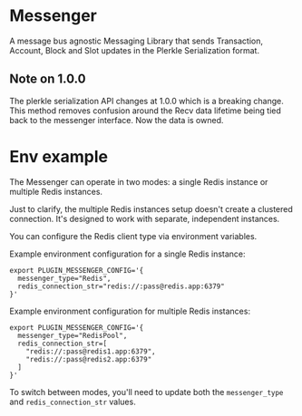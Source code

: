 # Messenger

A message bus agnostic Messaging Library that sends Transaction, Account, Block and Slot updates in the Plerkle Serialization format.

## Note on 1.0.0

The plerkle serialization API changes at 1.0.0 which is a breaking change. 
This method removes confusion around the Recv data lifetime being tied back to the messenger interface. Now the data is owned.

# Env example

The Messenger can operate in two modes: a single Redis instance or multiple Redis instances.

Just to clarify, the multiple Redis instances setup doesn't create a clustered connection. It's designed to work with separate, independent instances.

You can configure the Redis client type via environment variables.

Example environment configuration for a single Redis instance:

```
export PLUGIN_MESSENGER_CONFIG='{
  messenger_type="Redis",
  redis_connection_str="redis://:pass@redis.app:6379"
}'
```

Example environment configuration for multiple Redis instances:

```
export PLUGIN_MESSENGER_CONFIG='{
  messenger_type="RedisPool",
  redis_connection_str=[
    "redis://:pass@redis1.app:6379",
    "redis://:pass@redis2.app:6379"
  ]
}'
```

To switch between modes, you'll need to update both the `messenger_type` and `redis_connection_str` values.